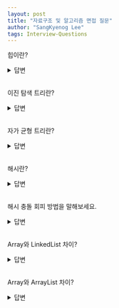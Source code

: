 ```yaml
---
layout: post
title: "자료구조 및 알고리즘 면접 질문"
author: "SangKyenog Lee"
tags: Interview-Questions
---
```


힙이란?
<details markdown="1">
<summary>답변</summary>

`힙은 최대값 혹은 최소값은 빠르게 찾기 위한 이진트리입니다. 최소 힙은 부모가 자식보다 작고 최대 힙은 부모가 자식보다 크고 삽입과 삭제 시간복잡도는 O(logN)입니다.`

</details>

<br>

이진 탐색 트리란?
<details markdown="1">
<summary>답변</summary>

`왼쪽 자식은 부모보다 작고 오른쪽 자식은 부모보다 큰 이진 트리입니다. 삽입과 검색의 시간복잡도는 O(logN) ~ O(N)입니다. N이 나오는 경우는 트리가 편향된 경우 발생합니다.`

</details>

<br>

자가 균형 트리란?
<details markdown="1">
<summary>답변</summary>

`이진 탐색 트리가 편향되지 않도록 하는 것을 하며, AVL 트리와 레드블랙트리가 존재합니다. AVL트리는 회전을 통해 균형을 맞추고 레드블랙트리는 노드들의 색을 다르게 해서 트리의 가장 깊은 경로가 가장 짧은 경로의 두 배가 되지 않도록 유지하는 방식입니다.`

</details>

<br>

해시란?
<details markdown="1">
<summary>답변</summary>

`해시에 매핑하여 데이터를 저장하는 자료구조입니다. 키는 해시펑션을 거쳐서 밸류와 매핑되어 버킷에 저장되며, 삽입, 삭제, 조회 모두 시간복잡도 O(1)입니다.`

</details>

<br>

해시 충돌 회피 방법을 말해보세요.
<details markdown="1">
<summary>답변</summary>

`크게 Open Addressing과 Separate Chaining이 존재합니다. 추가적으로 오픈 어드레싱에는 리니어 프로빙과 쿼드라틱 프로빙, 더블 해슁등이 있습니다.`

</details>

<br>

Array와 LinkedList 차이?
<details markdown="1">
<summary>답변</summary>

`Array는 원하는 데이터를 시간복잡도 O(1)로 바로 접근할 수 있지만, 데이터를 중간에 삽입하거나 삭제하기 위해서 앞당기거나 뒤로 미는 작업이 필요해서 효율이 떨어집니다. 반면에 LinkedList는 데이터를 추가하기 위해 단순히 새로운 노드를 생성하여 연결만하면 되기 떄문에 추가나 삭제 연산이 빠르지만 데이터를 조회할 때, 헤드부터 원하는 데이터까지 순차탐색을 진행해야 합니다.`

</details>

<br>

Array와 ArrayList 차이?
<details markdown="1">
<summary>답변</summary>

`Array는 크기가 고정적이고, ArrayList는 크기가 가변적입니다. Array는 초기화 시 메모리에 할당되어 ArrayList보다 속도가 빠르고, ArrayList는 데이터 추가 및 삭제 시 메모리를 재할당하기 때문에 속도가 Array보다 느립니다.`

</details>

<br>